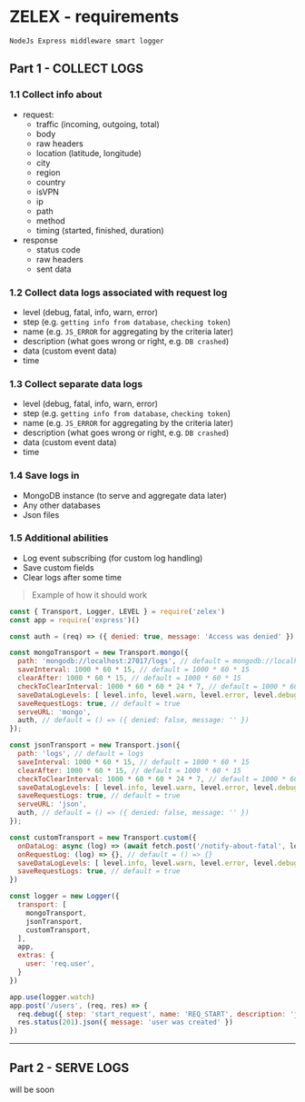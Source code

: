 # ZELEX - requirements
    NodeJs Express middleware smart logger
    
## Part 1 - COLLECT LOGS

### 1.1 Collect info about
* request:
    * traffic (incoming, outgoing, total)
    * body
    * raw headers
    * location (latitude, longitude)
    * city
    * region
    * country
    * isVPN
    * ip
    * path
    * method
    * timing (started, finished, duration)
* response
    * status code
    * raw headers
    * sent data

### 1.2 Collect data logs associated with request log
* level (debug, fatal, info, warn, error)
* step (e.g. `getting info from database`, `checking token`)
* name (e.g. `JS_ERROR` for aggregating by the criteria later)
* description (what goes wrong or right, e.g. `DB crashed`)
* data (custom event data)
* time

### 1.3 Collect separate data logs
* level (debug, fatal, info, warn, error)
* step (e.g. `getting info from database`, `checking token`)
* name (e.g. `JS_ERROR` for aggregating by the criteria later)
* description (what goes wrong or right, e.g. `DB crashed`)
* data (custom event data)
* time

### 1.4 Save logs in
* MongoDB instance (to serve and aggregate data later)
* Any other databases
* Json files

### 1.5 Additional abilities
* Log event subscribing (for custom log handling)
* Save custom fields
* Clear logs after some time

> Example of how it should work
```js
const { Transport, Logger, LEVEL } = require('zelex')
const app = require('express')()

const auth = (req) => ({ denied: true, message: 'Access was denied' })

const mongoTransport = new Transport.mongo({
  path: 'mongodb://localhost:27017/logs', // default = mongodb://localhost:27017/logs
  saveInterval: 1000 * 60 * 15, // default = 1000 * 60 * 15
  clearAfter: 1000 * 60 * 15, // default = 1000 * 60 * 15
  checkToClearInterval: 1000 * 60 * 60 * 24 * 7, // default = 1000 * 60 * 60 * 24 * 7
  saveDataLogLevels: [ level.info, level.warn, level.error, level.debug, level.fatal ], // default = level.all
  saveRequestLogs: true, // default = true
  serveURL: 'mongo',
  auth, // default = () => ({ denied: false, message: '' })
});

const jsonTransport = new Transport.json({
  path: 'logs', // default = logs
  saveInterval: 1000 * 60 * 15, // default = 1000 * 60 * 15
  clearAfter: 1000 * 60 * 15, // default = 1000 * 60 * 15
  checkToClearInterval: 1000 * 60 * 60 * 24 * 7, // default = 1000 * 60 * 60 * 24 * 7
  saveDataLogLevels: [ level.info, level.warn, level.error, level.debug, level.fatal ], // default = level.all
  saveRequestLogs: true, // default = true
  serveURL: 'json',
  auth, // default = () => ({ denied: false, message: '' })
});

const customTransport = new Transport.custom({
  onDataLog: async (log) => (await fetch.post('/notify-about-fatal', log)), // default = () => {}
  onRequestLog: (log) => {}, // default = () => {}
  saveDataLogLevels: [ level.info, level.warn, level.error, level.debug, level.fatal ], // default = level.all
  saveRequestLogs: true, // default = true
})

const logger = new Logger({
  transport: [
    mongoTransport,
    jsonTransport,
    customTransport,
  ],
  app,
  extras: {
    user: 'req.user',
  }
})

app.use(logger.watch)
app.post('/users', (req, res) => {
  req.debug({ step: 'start_request', name: 'REQ_START', description: 'just started', data: { customData: 'custom data' } })
  res.status(201).json({ message: 'user was created' })
})
```
---

## Part 2 - SERVE LOGS
will be soon